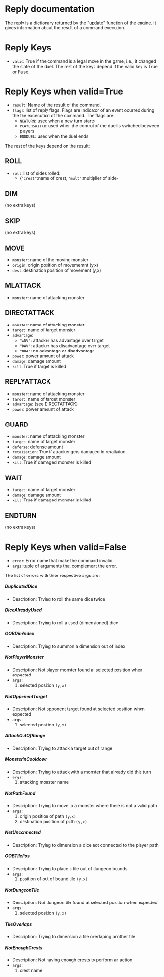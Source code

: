 # Reply documentation
The reply is a dictionary returned by the "update" function of the engine. It gives information about the result of a command execution.

# Reply Keys
- `valid`: True if the command is a legal move in the game, i.e., it changed the state of the duel. The rest of the keys depend if the valid key is True or False.

# Reply Keys when valid=True
- `result`: Name of the result of the command. 
- `flags`: list of reply flags. Flags are indicator of an event ocurred during the the excecution of the command. The flags are:
    - `NEWTURN`: used when a new turn starts
    - `PLAYERSWITCH`: used when the control of the duel is switched between players
    - `ENDDUEL`: used when the duel ends

The rest of the keys depend on the result:
## ROLL
- `roll`: list of sides rolled:
    - {`"crest"`:name of crest, `"mult"`:multiplier of side}

## DIM 
(no extra keys)

## SKIP 
(no extra keys)

## MOVE
- `monster`: name of the moving monster
- `origin`: origin position of movememnt (y,x)
- `dest`: destination position of movement (y,x)

## MLATTACK
- `monster`: name of attacking monster

## DIRECTATTACK
- `monster`: name of attacking monster
- `target`: name of target monster
- `advantage`:
    - `"ADV"`: attacker has advantage over target 
    - `"DAV"`: attacker has disadvantage over target 
    - `"NOA"`: no advantage or disadvantage
- `power`: power amount of attack
- `damage`: damage amount
- `kill`: True if target is killed

## REPLYATTACK
- `monster`: name of attacking monster
- `target`: name of target monster
- `advantage`: (see DIRECTATTACK)
- `power`: power amount of attack

## GUARD
- `monster`: name of attacking monster
- `target`: name of target monster
- `defense`: defense amount
- `retaliation`: True if attacker gets damaged in retaliation
- `damage`: damage amount
- `kill`: True if damaged monster is killed

## WAIT
- `target`: name of target monster
- `damage`: damage amount
- `kill`: True if damaged monster is killed

## ENDTURN
(no extra keys)

# Reply Keys when valid=False
- `error`: Error name that make the command invalid.
- `args`: tuple of arguments that complement the error.

The list of errors with thier respective args are:
##### DuplicatedDice
- Description: Trying to roll the same dice twice

##### DiceAlreadyUsed
- Description: Trying to roll a used (dimensioned) dice

##### OOBDimIndex
- Description: Trying to summon a dimension out of index

##### NotPlayerMonster
- Description: Not player monster found at selected position when expected
- `args`: 
    1. selected position `(y,x)`

##### NotOpponentTarget
- Description: Not opponent target found at selected position when expected
- `args`: 
    1. selected position `(y,x)`

##### AttackOutOfRange
- Description: Trying to attack a target out of range

##### MonsterInCooldown
- Description: Trying to attack with a monster that already did this turn
- `args`:
    1. attacking monster name

##### NotPathFound
- Description: Trying to move to a monster where there is not a valid path
- `args`:
    1. origin position of path `(y,x)`
    2. destination position of path `(y,x)`

##### NetUnconnected
- Description: Trying to dimension a dice not connected to the player path

##### OOBTilePos
- Description: Trying to place a tile out of dungeon bounds
- `args`:
    1. position of out of bound tile `(y,x)`

##### NotDungeonTile
- Description: Not dungeon tile found at selected position when expected
- `args`:
    1. selected position `(y,x)`

##### TileOverlaps
- Description: Trying to dimension a tile overlaping another tile

##### NotEnoughCrests
- Description: Not having  enough crests to perform an action
- `args`:
    1. crest name
